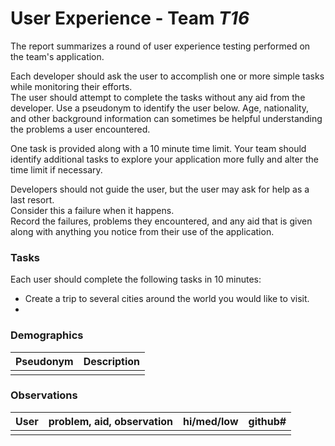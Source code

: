 # User Experience - Team *T16* 

The report summarizes a round of user experience testing performed on the team's application.

Each developer should ask the user to accomplish one or more simple tasks while monitoring their efforts.  
The user should attempt to complete the tasks without any aid from the developer.
Use a pseudonym to identify the user below. 
Age, nationality, and other background information can sometimes be helpful understanding the problems a user encountered.

One task is provided along with a 10 minute time limit.
Your team should identify additional tasks to explore your application more fully and alter the time limit if necessary.

Developers should not guide the user, but the user may ask for help as a last resort.  
Consider this a failure when it happens.  
Record the failures, problems they encountered, and any aid that is given along with anything you notice from their use of the application.
 
### Tasks

Each user should complete the following tasks in 10 minutes:

* Create a trip to several cities around the world you would like to visit.
*  

### Demographics

| Pseudonym | Description |
| :--- | :--- |
|  |  |


### Observations

| User | problem, aid, observation | hi/med/low | github#  |
| :--- | :--- | :---: | :---: | 
| | | | | 
